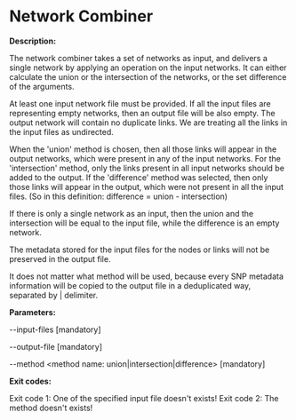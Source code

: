 # Network Combiner 

**Description:** 

The network combiner takes a set of networks as input, and delivers a single network by 
applying an operation on the input networks. It can either calculate the union or the 
intersection of the networks, or the set difference of the arguments.

At least one input network file must be provided. If all the input files are representing 
empty networks, then an output file will be also empty. The output network will contain no 
duplicate links. We are treating all the links in the input files as undirected.

When the 'union' method is chosen, then all those links will appear in the output networks,
which were present in any of the input networks. For the 'intersection' method, only the links
present in all input networks should be added to the output. If the 'difference' method was selected, 
then only those links will appear in the output, which were not present in all the input files. 
(So in this definition: difference = union - intersection)

If there is only a single network as an input, then the union and the intersection will be equal 
to the input file, while the difference is an empty network.

The metadata stored for the input files for the nodes or links will not be preserved in the 
output file.

It does not matter what method will be used, because every SNP metadata information will be copied to the output file
in a deduplicated way, separated by | delimiter.


**Parameters:**

--input-files <comma separated list of network files from each iteration> [mandatory]

--output-file <path to an output network set file> [mandatory]

--method <method name: union|intersection|difference> [mandatory]


**Exit codes:**

Exit code 1: One of the specified input file doesn't exists!
Exit code 2: The method doesn't exists!

